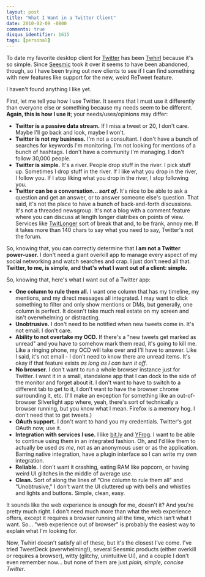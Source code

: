 ```yaml
---
layout: post
title: "What I Want in a Twitter Client"
date: 2010-02-09 -0800
comments: true
disqus_identifier: 1615
tags: [personal]
---
```

To date my favorite desktop client for [Twitter](http://www.twitter.com)
has been [Twhirl](http://www.twhirl.org/) because it's so simple. Since
[Seesmic](http://seesmic.com/) took it over it seems to have been
abandoned, though, so I have been trying out new clients to see if I can
find something with new features like support for the new, weird ReTweet
feature.

I haven't found anything I like yet.

First, let me tell you how I use Twitter. It seems that I must use it
differently than everyone else or something because my needs seem to be
different. **Again, this is how I use it**; your needs/uses/opinions may
differ:

- **Twitter is a passive data stream.** If I miss a tweet or 20, I
    don't care. Maybe I'll go back and look, maybe I won't.
- **Twitter is not my business.** I'm not a consultant. I don't have a
    bunch of searches for keywords I'm monitoring. I'm not looking for
    mentions of a bunch of hashtags. I don't have a community I'm
    managing. I don't follow 30,000 people.
- **Twitter is simple.** It's a river. People drop stuff in the river.
    I pick stuff up. Sometimes I drop stuff in the river. If I like what
    you drop in the river, I follow you. If I stop liking what you drop
    in the river, I stop following you.
- **Twitter can be a conversation... *sort of*.** It's nice to be able
    to ask a question and get an answer, or to answer someone else's
    question. That said, it's not the place to have a bunch of
    back-and-forth discussions. It's not a threaded newsgroup. It's not
    a blog with a comment feature where you can discuss at length longer
    diatribes on points of view. Services like
    [TwitLonger](http://www.twitlonger.com/) sort of break that and, to
    be frank, annoy me. If it takes more than 140 chars to say what you
    need to say, Twitter's not the forum.

So, knowing that, you can correctly determine that **I am not a Twitter
power-user.** I don't need a giant overkill app to manage every aspect
of my social networking and watch searches and crap. I just don't need
all that. **Twitter, to me, is simple, and that's what I want out of a
client: simple.**

So, knowing that, here's what I want out of a Twitter app:

- **One column to rule them all.** I want one column that has my
    timeline, my mentions, and my direct messages all integrated. I may
    want to click something to filter and only show mentions or DMs, but
    generally, one column is perfect. It doesn't take much real estate
    on my screen and isn't overwhelming or distracting.
- **Unobtrusive.** I don't need to be notified when new tweets come
    in. It's not email. I don't care.
- **Ability to not overtake my OCD.** If there's a "new tweets get
    marked as unread" and you have to somehow mark them read, it's going
    to kill me. Like a ringing phone, my OCD will take over and I'll
    have to answer. Like I said, it's not email - I don't need to know
    there are unread items. It's okay if that feature exists *as long as
    I can turn it off*.
- **No browser.** I don't want to run a whole browser instance just
    for Twitter. I want it in a small, standalone app that I can dock to
    the side of the monitor and forget about it. I don't want to have to
    switch to a different tab to get to it, I don't want to have the
    browser chrome surrounding it, etc. (I'll make an exception for
    something like an out-of-browser Silverlight app where, yeah,
    there's sort of technically a browser running, but you know what I
    mean. Firefox is a memory hog. I don't need that to get tweets.)
- **OAuth support.** I don't want to hand you my credentials.
    Twitter's got OAuth now, use it.
- **Integration with services I use.** I like [bit.ly](http://bit.ly)
    and [YFrog](http://yfrog.com). I want to be able to continue using
    them in an integrated fashion. Oh, and I'd like them to actually be
    used *as me*, not as an anonymous user or as the application.
    Barring native integration, have a plugin interface so I can write
    my own integration.
- **Reliable.** I don't want it crashing, eating RAM like popcorn, or
    having weird UI glitches in the middle of average use.
- **Clean.** Sort of along the lines of "One column to rule them all"
    and "Unobtrusive," I don't want the UI cluttered up with bells and
    whistles and lights and buttons. Simple, clean, easy.

It sounds like the web experience is enough for me, doesn't it? And
you're pretty much right. I don't need much more than what the web
experience offers, except it requires a browser running all the time,
which isn't what I want. So... "web experience out of browser" is
probably the easiest way to explain what I'm looking for.

Now, Twhirl doesn't satisfy all of these, but it's the closest I've
come. I've tried TweetDeck (overwhelming!), several Seesmic products
(either overkill or requires a browser), witty (glitchy, unintuitive
UI), and a couple I don't even remember now... but none of them are just
*plain, simple, concise Twitter*.

